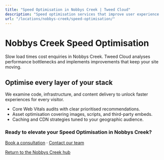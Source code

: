 ```yaml
---
title: "Speed Optimisation in Nobbys Creek | Tweed Cloud"
description: "Speed optimisation services that improve user experience for Nobbys Creek visitors."
url: "/locations/nobbys-creek/speed-optimisation/"
---
```


# Nobbys Creek Speed Optimisation

Slow load times cost enquiries in Nobbys Creek. Tweed Cloud analyses performance bottlenecks and implements improvements that keep your site moving.

## Optimise every layer of your stack

We examine code, infrastructure, and content delivery to unlock faster experiences for every visitor.

- Core Web Vitals audits with clear prioritised recommendations.
- Asset optimisation covering images, scripts, and third-party embeds.
- Caching and CDN strategies tuned to your geographic audience.

### Ready to elevate your Speed Optimisation in Nobbys Creek?

[Book a consultation](/consultation/) · [Contact our team](/contact/)

[Return to the Nobbys Creek hub](/locations/nobbys-creek/)
